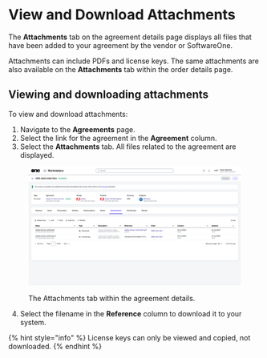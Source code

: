 # View and Download Attachments

The **Attachments** tab on the agreement details page displays all files that have been added to your agreement by the vendor or SoftwareOne.&#x20;

Attachments can include PDFs and license keys. The same attachments are also available on the **Attachments** tab within the order details page.

## Viewing and downloading attachments

To view and download attachments:&#x20;

1. Navigate to the **Agreements** page.
2. Select the link for the agreement in the **Agreement** column.&#x20;
3. Select the **Attachments** tab. All files related to the agreement are displayed.&#x20;

<div data-with-frame="true"><figure><img src="../../../.gitbook/assets/orders_attachments_tab.png" alt=""><figcaption><p>The Attachments tab within the agreement details.</p></figcaption></figure></div>

4. Select the filename in the **Reference** column to download it to your system.&#x20;

{% hint style="info" %}
License keys can only be viewed and copied, not downloaded.
{% endhint %}
